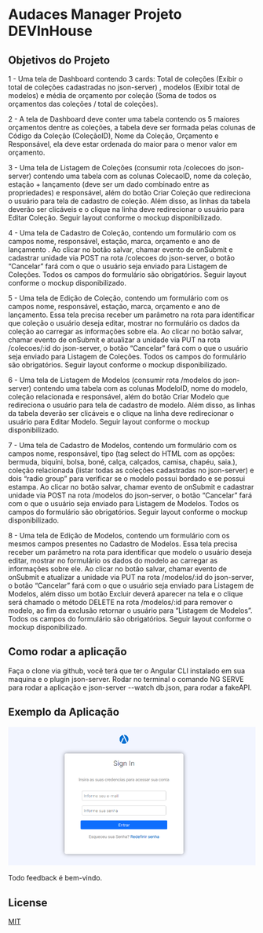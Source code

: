 # Audaces Manager Projeto DEVInHouse

## Objetivos do Projeto

1 - Uma tela de Dashboard contendo 3 cards: Total de coleções (Exibir o total de coleções cadastradas no json-server) , modelos (Exibir total de modelos) e média de orçamento por coleção (Soma de todos os orçamentos das coleções / total de coleções).

2 - A tela  de Dashboard deve conter uma tabela contendo os 5 maiores orçamentos dentre as coleções, a tabela deve ser formada pelas colunas de Código da Coleção (ColeçãoID), Nome da Coleção, Orçamento e Responsável, ela deve estar ordenada do maior para o menor valor em orçamento.

3 - Uma tela de Listagem de Coleções (consumir rota /colecoes do json-server) contendo uma tabela com as colunas ColecaoID, nome da coleção, estação + lançamento (deve ser um dado combinado entre as propriedades) e responsável, além do botão Criar Coleção que redireciona o usuário para tela de cadastro de coleção. Além disso, as linhas da tabela deverão ser clicáveis e o clique na linha deve redirecionar o usuário para Editar Coleção. Seguir layout conforme o mockup disponibilizado.

4 - Uma tela de Cadastro de Coleção, contendo um formulário com os campos nome, responsável, estação, marca, orçamento e ano de lançamento . Ao clicar no botão salvar, chamar evento de onSubmit e cadastrar unidade via POST na rota /colecoes do json-server, o botão “Cancelar” fará com o que o usuário seja enviado para Listagem de Coleções. Todos os campos do formulário são obrigatórios. Seguir layout conforme o mockup disponibilizado.

5 - Uma tela de Edição de Coleção, contendo um formulário com os campos nome, responsável, estação, marca, orçamento e ano de lançamento. Essa tela precisa receber um parâmetro na rota para identificar que coleção o usuário deseja editar, mostrar no formulário os dados da coleção ao carregar as informações sobre ela. Ao clicar no botão salvar, chamar evento de onSubmit e atualizar a unidade via PUT na rota /colecoes/:id do json-server, o botão “Cancelar” fará com o que o usuário seja enviado para Listagem de Coleções. Todos os campos do formulário são obrigatórios. Seguir layout conforme o mockup disponibilizado.

6 - Uma tela de Listagem de Modelos (consumir rota /modelos do json-server) contendo uma tabela com as colunas ModeloID, nome do modelo, coleção relacionada e responsável, além do botão Criar Modelo que redireciona o usuário para tela de cadastro de modelo. Além disso, as linhas da tabela deverão ser clicáveis e o clique na linha deve redirecionar o usuário para Editar Modelo. Seguir layout conforme o mockup disponibilizado.

7 - Uma tela de Cadastro de Modelos, contendo um formulário com os campos nome, responsável, tipo (tag select do HTML com as opções: bermuda, biquíni, bolsa, boné, calça, calçados, camisa, chapéu, saia.), coleção relacionada (listar todas as coleções cadastradas no json-server) e dois “radio group” para verificar se o modelo possui bordado e se possui estampa. Ao clicar no botão salvar, chamar evento de onSubmit e cadastrar unidade via POST na rota /modelos do json-server, o botão “Cancelar” fará com o que o usuário seja enviado para Listagem de Modelos. Todos os campos do formulário são obrigatórios. Seguir layout conforme o mockup disponibilizado.

8 - Uma tela de Edição de Modelos, contendo um formulário com os mesmos campos presentes no Cadastro de Modelos. Essa tela precisa receber um parâmetro na rota para identificar que modelo o usuário deseja editar, mostrar no formulário os dados do modelo ao carregar as informações sobre ele. Ao clicar no botão salvar, chamar evento de onSubmit e atualizar a unidade via PUT na rota /modelos/:id do json-server, o botão “Cancelar” fará com o que o usuário seja enviado para Listagem de Modelos, além disso um botão Excluir deverá aparecer na tela e o clique será chamado o método DELETE na rota /modelos/:id para remover o modelo, ao fim da exclusão retornar o usuário para “Listagem de Modelos”. Todos os campos do formulário são obrigatórios. Seguir layout conforme o mockup disponibilizado.
 

## Como rodar a aplicação

Faça o clone via github, você terá que ter o Angular CLI instalado em sua maquina e o plugin json-server. Rodar no terminal o comando NG SERVE para rodar a aplicação e json-server --watch db.json, para rodar a fakeAPI.

## Exemplo da Aplicação
<img src='https://github.com/feliperi0s/projetoAudaces/blob/master/exemplos/exemplo01.PNG?raw=true' alt='Exemplo'>

Todo feedback é bem-vindo. 

## License
[MIT](https://choosealicense.com/licenses/mit/)
